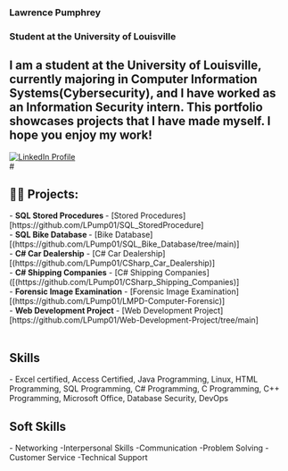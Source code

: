### Lawrence Pumphrey
### Student at the University of Louisville

## I am a student at the University of Louisville, currently majoring in Computer Information Systems(Cybersecurity), and I have worked as an Information Security intern. This portfolio showcases projects that I have made myself. I hope you enjoy my work!

  <a href="https://www.linkedin.com/in/lawrence-pumphrey-iv-680705297/?original_referer=https%3A%2F%2Flepump02.wixsite.com%2F">
<img alt="LinkedIn Profile" title= "LinkedIn" src="https://custom-icon-badges.demolab.com/badge/LinkedIN-My%20Profile-blue"/<></a>
<br/>
  #
  <h2>👨‍💻 Projects:</h2>
- <b>SQL Stored Procedures </b>
  - [Stored Procedures][https://github.com/LPump01/SQL_StoredProcedure]
  <br/>
- <b>SQL Bike Database </b>
  - [Bike Database][(https://github.com/LPump01/SQL_Bike_Database/tree/main)]</b></i>
    <br/>
- <b>C# Car Dealership</b>
  - [C# Car Dealership][(https://github.com/LPump01/CSharp_Car_Dealership)]
  <br/>
- <b>C# Shipping Companies</b>
  - [C# Shipping Companies]([(https://github.com/LPump01/CSharp_Shipping_Companies)]
<br/>
- <b>Forensic Image Examination</b>
  - [Forensic Image Examination][(https://github.com/LPump01/LMPD-Computer-Forensic)]
<br/>
- <b>Web Development Project</b>
  - [Web Development Project][https://github.com/LPump01/Web-Development-Project/tree/main]
<br/>


<br/>
<h2> Skills </h2>
- Excel certified, Access Certified, Java Programming, Linux, HTML Programming,  SQL Programming, C# Programming, C Programming, C++ Programming, Microsoft Office, Database Security, DevOps

<h2>Soft Skills</h2>
- Networking      -Interpersonal Skills
-Communication    -Problem Solving
-Customer Service -Technical Support

  
